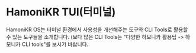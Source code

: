 # HamoniKR TUI(터미널)

HamoniKR OS는 터미널 환경에서 사용성을 개선해주는 도구와 CLI Tools로 활용할 수 있는 도구들을 소개합니다. (보다 많은 CLI Tools는 "다양한 하모니카 활용팁 -> 하모니카 CLI tools"를 보시기 바랍니다.&#x20;



